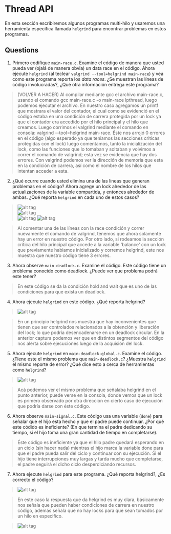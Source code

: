 # Thread API # 

En esta sección escribiremos algunos programas multi-hilo y usaremos una herramienta específica llamada ```helgrind``` para encontrar problemas en estos programas. 

## Questions ##

1. Primero codifique ```main-race.c```. Examine el código de manera que usted pueda ver (ojalá de manera obvia) un data race en el código. Ahora ejecute ```helgrind``` (al teclear ```valgrind --tool=helgrind main-race```) y vea como este programa reporta los *data races*. ¿Se muestran las líneas de código involucradas?, ¿Qué otra información entrega este programa?

> (VOLVER A HACER)   Al compilar mediante gcc el archivo main-race.c, usando el comando gcc main-race.c -o main-race lpthread, luego podemos ejecutar el archivo. En nuestro caso agregamos un printf que mostrara el valor del contador, el cual como se evidenció en el código estaba en una condición de carrera protegida por un lock ya que el contador era accedido por el hilo principal y el hilo que creamos. Luego corrimos el valgrind mediante el comando en consola: valgrind --tool=helgrind main-race. Éste nos arrojó 0 errores en el código (algo esperado ya que teniamos las secciones criticas protegidas con el lock) luego comentamos, tanto la inicialización del lock, como las funciones que lo tomaban y soltaban y volvimos a correr el comando de valgrind; esta vez se evidencia que hay dos errores. Con valgrind podemos ver la dirección de memoria que esta en la condición de carrera, así como el nombre de los hilos que intentan acceder a esta.

2. ¿Qué ocurre cuando usted elimina una de las líneas que generan problemas en el código? Ahora agrege un lock alrededor de las actualizaciones de la variable compartida, y entonces alrededor de ambas. ¿Qué reporta ```helgrind``` en cada uno de estos casos?  
> ![alt tag](https://github.com/university777/lab4_thread-api/blob/master/lab/Punto2_Con1Lock.png)  
![alt tag](https://github.com/university777/lab4_thread-api/blob/master/lab/Punto2_Con2Locks.png)  
![alt tag](https://github.com/university777/lab4_thread-api/blob/master/lab/Punto2_ConLineaComentada.png)
![alt tag](https://github.com/university777/lab4_thread-api/blob/master/lab/Punto2_SinLocks.png)
 

> Al comentar una de las líneas con la race condición y correr nuevamente el comando de valgrind, tenemos que ahora solamente hay un error en nuestro código. Por otro lado, si rodeamos la sección crítica del hilo principal que accede a la variable 'balance' con un lock que previamente habiamos inicializado y corremos helgrind, este nos muestra que nuestro código tiene 3 errores.


3. Ahora observe ```main-deadlock.c```. Examine el código. Este código tiene un problema conocido como deadlock. ¿Puede ver que problema podrá este tener?

> En este código se da la condición hold and wait que es uno de las condiciones para que exista un deadlock.

4. Ahora ejecute ```helgrind``` en este código. ¿Qué reporta helgrind?  
> ![alt tag](https://github.com/university777/lab4_thread-api/blob/master/lab/Punto4_Deadlock.png)

> En un principio helgrind nos muestra que hay inconvenientes que tienen que ser controlados relacionados a la obtención y liberación del lock; lo que podría desencadenarse en un deadlock circular. En la anterior captura podemos ver que en distintos segmentos del código nos alerta sobre ejecuciones luego de la acquisión del lock.


5. Ahora ejecute ```helgrind``` en ```main-deadlock-global.c```. Examine el código. ¿Tiene este el mismo problema que ```main-deadlock.c```? ¿Muestra ```helgrind``` el mismo reporte de error? ¿Qué dice esto a cerca de herramientas como ```helgrind```?  
> ![alt tag](https://github.com/university777/lab4_thread-api/blob/master/lab/Punto5_Deadlock-Global.png)  

> Acá podemos ver el mismo problema que señalaba helgrind en el punto anterior, puede verse en la consola, donde vemos que un lock es primero observado por otra dirección en cierto caso de ejecución que podría darse con éste código.

6. Ahora observe ```main-signal.c```. Este código usa una variable (```done```) para señalar que el hijo esta hecho y que el padre puede continuar. ¿Por qué este códido es ineficiente? (En que termina el padre dedicando su tiempo, si el hijo toma una gran cantidad de tiempo en completarse).  

> Éste código es ineficiente ya que el hilo padre quedará esperando en un ciclo (sin hacer nada) mientras el hijo marca la variable done para que el padre pueda salir del ciclo y continuar con su ejecución. Si el hijo tiene interrupciones muy largas y tarda mucho que completarse, el padre seguirá el dicho ciclo desperdiciando recursos.

7. Ahora ejecute ```helgrind``` para este programa. ¿Qué reporta helgrind?, ¿Es correcto el código?  
> ![alt tag](https://github.com/university777/lab4_thread-api/blob/master/lab/Punto7_Hengrid_Deadlock.png)

> En este caso la respuesta que da helgrind es muy clara, básicamente nos señala que pueden haber condiciones de carrera en nuestro código, además señala que no hay locks para que sean tomados por un hilo en especifico.

> ![alt tag](https://github.com/university777/lab4_thread-api/blob/master/lab/Punto7_Hengrid_Deadlock2.png)
